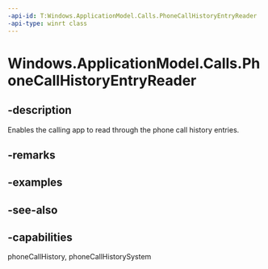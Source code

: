 ```yaml
---
-api-id: T:Windows.ApplicationModel.Calls.PhoneCallHistoryEntryReader
-api-type: winrt class
---
```


<!-- Class syntax.
public class PhoneCallHistoryEntryReader : Windows.ApplicationModel.Calls.IPhoneCallHistoryEntryReader
-->

# Windows.ApplicationModel.Calls.PhoneCallHistoryEntryReader

## -description
Enables the calling app to read through the phone call history entries.

## -remarks

## -examples

## -see-also

## -capabilities
phoneCallHistory, phoneCallHistorySystem
